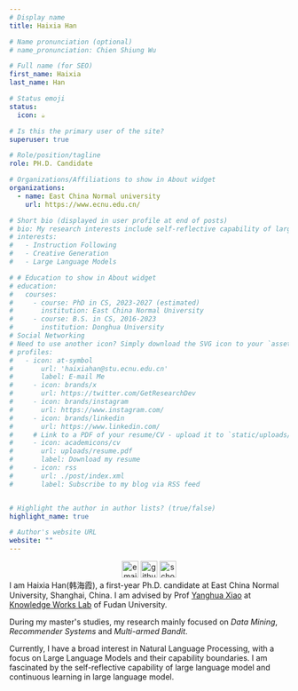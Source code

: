 ```yaml
---
# Display name
title: Haixia Han

# Name pronunciation (optional)
# name_pronunciation: Chien Shiung Wu

# Full name (for SEO)
first_name: Haixia
last_name: Han

# Status emoji
status:
  icon: ☕️

# Is this the primary user of the site?
superuser: true

# Role/position/tagline
role: PH.D. Candidate

# Organizations/Affiliations to show in About widget
organizations:
  - name: East China Normal university
    url: https://www.ecnu.edu.cn/

# Short bio (displayed in user profile at end of posts)
# bio: My research interests include self-reflective capability of large language model, exploring the capability boundary of large language model, and  continuous learning in large language model.
# interests:
#   - Instruction Following
#   - Creative Generation
#   - Large Language Models

# # Education to show in About widget
# education:
#   courses:
#     - course: PhD in CS, 2023-2027 (estimated)
#       institution: East China Normal University
#     - course: B.S. in CS, 2016-2023
#       institution: Donghua University
# Social Networking
# Need to use another icon? Simply download the SVG icon to your `assets/media/icons/` folder.
# profiles:
#   - icon: at-symbol
#       url: 'haixiahan@stu.ecnu.edu.cn'
#       label: E-mail Me
#     - icon: brands/x
#       url: https://twitter.com/GetResearchDev
#     - icon: brands/instagram
#       url: https://www.instagram.com/
#     - icon: brands/linkedin
#       url: https://www.linkedin.com/
#     # Link to a PDF of your resume/CV - upload it to `static/uploads/resume.pdf`
#     - icon: academicons/cv
#       url: uploads/resume.pdf
#       label: Download my resume
#     - icon: rss
#       url: ./post/index.xml
#       label: Subscribe to my blog via RSS feed


# Highlight the author in author lists? (true/false)
highlight_name: true

# Author's website URL
website: ""
---
```

<div style="text-align:center;vertical-align: top;">
    <a href="mailto:haixiahan@stu.ecnu.edu.cn"><img src="uploads/mail.png" alt="email" width="30" style="display:inline-block；margin-top:0;"></a>
    <a href="https://github.com/haixiaHan99/"><img src="uploads/github.png" alt="github" width="30" style="display:inline-block;margin-top:0;"></a>
    <a href="https://scholar.google.com/citations?user=r2NcI24AAAAJ&hl=en"><img src="uploads/google-scholar.png" alt="scholar" width="30" style="display:inline-block;margin-top:0;"></a>
</div>
<!-- [Yanghua Xiao](https://scholar.google.com/citations?user=odFW4FoAAAAJ&hl=en&oi=ao)[Knowledge Works Lab](http://kw.fudan.edu.cn/)  -->
I am Haixia Han(韩海霞), a first-year Ph.D. candidate at East China Normal University, Shanghai, China. I am advised by Prof <a href="https://scholar.google.com/citations?user=odFW4FoAAAAJ&hl=en&oi=ao">Yanghua Xiao</a> at <a href="http://kw.fudan.edu.cn/">Knowledge Works Lab</a> of Fudan University. 

During my master's studies, my research mainly focused on *Data Mining*, *Recommender Systems* and *Multi-armed Bandit*.

Currently, I have a broad interest in Natural Language Processing, with a focus on Large Language Models and their capability boundaries. I am fascinated by the self-reflective capability of large language model and continuous learning in large language model.